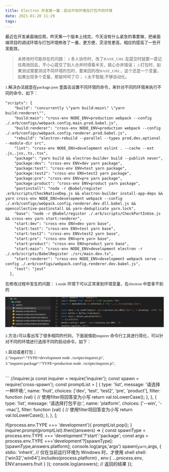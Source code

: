 ```yaml
---
title: Electron 开发第一篇：启动不同环境及打包不同环境
date: 2021-01-20 11:29
tags:
---
```



<font face="STCAIYUN" size="2">最近在开发桌面端应用，昨天第一个版本上线完，今天没有什么紧急的事要做，把桌面端项目的调试环境与打包环境修改了一番，更方便，灵活性更高，相应的提高了一些开发能效。</font>

> <font face="STCAIYUN" size="2">未修改时可能存在的问题：
1.多人协作时，改了BASE_URL 在提交时就要一直记住再改回去，不小心提交了别人合并时得看半天，担心合并错误；
  2.打包时，如果测试需要测试不同环境的包时，要来回的改BASE_URL，这个还是一个变量，如果出现多个变量，那就呵呵了🙃；
  3.太不智能,不够自动化。</font>

<font face="STCAIYUN" size="2">1.解决办法就是在package.json 里面去设置不同环境的命令，来针对不同的环境来执行不同的命令，如下：</font>


```
"scripts": {
    "build": "concurrently \"yarn build:main\" \"yarn build:renderer\"",
    "build:main": "cross-env NODE_ENV=production webpack --config ./.erb/configs/webpack.config.main.prod.babel.js",
    "build:renderer": "cross-env NODE_ENV=production webpack --config ./.erb/configs/webpack.config.renderer.prod.babel.js",
    "rebuild": "electron-rebuild --parallel --types prod,dev,optional --module-dir src",
    "lint": "cross-env NODE_ENV=development eslint . --cache --ext .js,.jsx,.ts,.tsx",
    "package": "yarn build && electron-builder build --publish never",
    "package:dev": "cross-env ENV=dev yarn package",
    "package:test": "cross-env ENV=test yarn package",
    "package:test2": "cross-env ENV=test2 yarn package",
    "package:pre": "cross-env ENV=pre yarn package",
    "package:product": "cross-env ENV=product yarn package",
    "postinstall": "node -r @babel/register .erb/scripts/CheckNativeDep.js && electron-builder install-app-deps && yarn cross-env NODE_ENV=development webpack --config ./.erb/configs/webpack.config.renderer.dev.dll.babel.js && opencollective-postinstall && yarn-deduplicate yarn.lock",
    "base": "node -r @babel/register ./.erb/scripts/CheckPortInUse.js && cross-env yarn start:renderer",
    "start:dev": "cross-env ENV=dev yarn base",
    "start:test": "cross-env ENV=test yarn base",
    "start:test2": "cross-env ENV=test2 yarn base",
    "start:pre": "cross-env ENV=pre yarn base",
    "start:product": "cross-env ENV=product yarn base",
    "start:main": "cross-env NODE_ENV=development electron -r ./.erb/scripts/BabelRegister ./src/main.dev.ts",
    "start:renderer": "cross-env NODE_ENV=development webpack serve --config ./.erb/configs/webpack.config.renderer.dev.babel.js",
    "test": "jest"
  },
```



<font face="STCAIYUN" size="2">在修改过程中发生的问题：
1.node 环境下可以正常拿到环境变量，在electron 中是拿不到的</font>

![](/images/electron1.png)

<font face="STCAIYUN" size="2">2.方法1可以看出写了很多相同的代码，下面就借助inquirer 命令行工具进行简化，可以针对不同的环境进行选择不同的启动命令，如下：</font>

> <font face="STCAIYUN" size="2">
1.启动或者打包；   <br/>
2."inquirer":"TYPE=development node ./scripts/inquirer.js",<br/>
3."inquirer:package":"TYPE=production node ./scripts/inquirer.js",</font>


<br/>
```
//inquirer.js
const inquirer = require('inquirer');
const spawn = require('cross-spawn');
const promptList = [
  {
    type: 'list',
    message: '请选择一种环境:',
    name: 'fruit',
    choices: ['dev', 'test', 'test2', 'pre', 'product'],
    filter: function (val) {
      // 使用filter将回答变为小写
      return val.toLowerCase();
    },
  },
  {
    type: 'list',
    message: '请选择打包平台:',
    name: 'platform',
    choices: ['--win', '--mac'],
    filter: function (val) {
      // 使用filter将回答变为小写
      return val.toLowerCase();
    },
  },
];

if(process.env.TYPE === 'development'){
  promptList.pop();
}
inquirer.prompt(promptList).then((answers) => {
  const spawnType = process.env.TYPE === 'development'?'start':'package';
  const args = process.env.TYPE ==='development'?[spawnType]:[spawnType,answers.platform];
  console.log(args,'args')
  spawn(`yarn`,args, {
    stdio: 'inherit',
    // 仅在当前运行环境为 Windows 时，才使用 shell
    shell: ['win32','win64'].includes(process.platform) ,
    env:{
      ...process.env,
      ENV:answers.fruit
    }
  });
  console.log(answers); // 返回的结果
});

```
